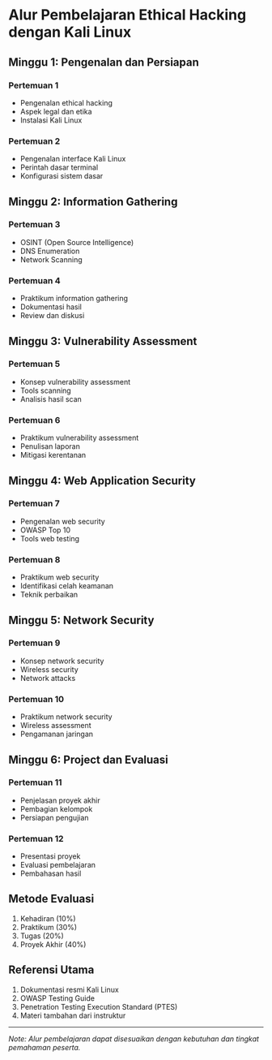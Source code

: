 # Alur Pembelajaran Ethical Hacking dengan Kali Linux

## Minggu 1: Pengenalan dan Persiapan
### Pertemuan 1
- Pengenalan ethical hacking
- Aspek legal dan etika
- Instalasi Kali Linux

### Pertemuan 2
- Pengenalan interface Kali Linux
- Perintah dasar terminal
- Konfigurasi sistem dasar

## Minggu 2: Information Gathering
### Pertemuan 3
- OSINT (Open Source Intelligence)
- DNS Enumeration
- Network Scanning

### Pertemuan 4
- Praktikum information gathering
- Dokumentasi hasil
- Review dan diskusi

## Minggu 3: Vulnerability Assessment
### Pertemuan 5
- Konsep vulnerability assessment
- Tools scanning
- Analisis hasil scan

### Pertemuan 6
- Praktikum vulnerability assessment
- Penulisan laporan
- Mitigasi kerentanan

## Minggu 4: Web Application Security
### Pertemuan 7
- Pengenalan web security
- OWASP Top 10
- Tools web testing

### Pertemuan 8
- Praktikum web security
- Identifikasi celah keamanan
- Teknik perbaikan

## Minggu 5: Network Security
### Pertemuan 9
- Konsep network security
- Wireless security
- Network attacks

### Pertemuan 10
- Praktikum network security
- Wireless assessment
- Pengamanan jaringan

## Minggu 6: Project dan Evaluasi
### Pertemuan 11
- Penjelasan proyek akhir
- Pembagian kelompok
- Persiapan pengujian

### Pertemuan 12
- Presentasi proyek
- Evaluasi pembelajaran
- Pembahasan hasil

## Metode Evaluasi
1. Kehadiran (10%)
2. Praktikum (30%)
3. Tugas (20%)
4. Proyek Akhir (40%)

## Referensi Utama
1. Dokumentasi resmi Kali Linux
2. OWASP Testing Guide
3. Penetration Testing Execution Standard (PTES)
4. Materi tambahan dari instruktur

---
*Note: Alur pembelajaran dapat disesuaikan dengan kebutuhan dan tingkat pemahaman peserta.*

